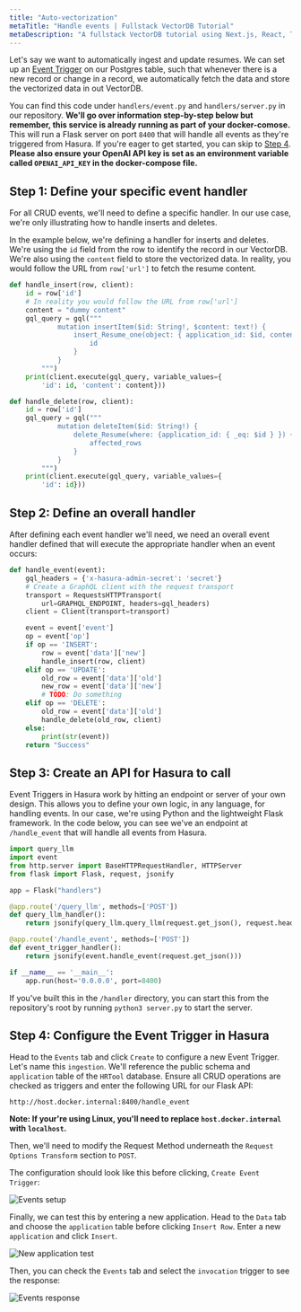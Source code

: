 ```yaml
---
title: "Auto-vectorization"
metaTitle: "Handle events | Fullstack VectorDB Tutorial"
metaDescription: "A fullstack VectorDB tutorial using Next.js, React, TypeScript, and Hasura"
---
```


Let's say we want to automatically ingest and update resumes. We can set up an
[Event Trigger](https://hasura.io/docs/latest/event-triggers/overview/) on our Postgres table, such that whenever there
is a new record or change in a record, we automatically fetch the data and store the vectorized data in out VectorDB.

You can find this code under `handlers/event.py` and `handlers/server.py` in our repository. **We'll go over information
step-by-step below but remember, this service is already running as part of your docker-comose.** This will run a Flask
server on port `8400` that will handle all events as they're triggered from Hasura. If you're eager to get started, you
can skip to [Step 4](#step4:configuretheeventtriggerinhasura). **Please also ensure your OpenAI API key is set as an
environment variable called `OPENAI_API_KEY` in the docker-compose file.**

## Step 1: Define your specific event handler

For all CRUD events, we'll need to define a specific handler. In our use case, we're only illustrating how to handle
inserts and deletes.

In the example below, we're defining a handler for inserts and deletes. We're using the `id` field from the row to
identify the record in our VectorDB. We're also using the `content` field to store the vectorized data. In reality, you
would follow the URL from `row['url']` to fetch the resume content.

```python
def handle_insert(row, client):
    id = row['id']
    # In reality you would follow the URL from row['url']
    content = "dummy content"
    gql_query = gql("""
            mutation insertItem($id: String!, $content: text!) {
                insert_Resume_one(object: { application_id: $id, content: $content }) {
                    id
                }
            }
        """)
    print(client.execute(gql_query, variable_values={
        'id': id, 'content': content}))

def handle_delete(row, client):
    id = row['id']
    gql_query = gql("""
            mutation deleteItem($id: String!) {
                delete_Resume(where: {application_id: { _eq: $id } }) {
                    affected_rows
                }
            }
        """)
    print(client.execute(gql_query, variable_values={
        'id': id}))
```

## Step 2: Define an overall handler

After defining each event handler we'll need, we need an overall event handler defined that will execute the appropriate
handler when an event occurs:

```python
def handle_event(event):
    gql_headers = {'x-hasura-admin-secret': 'secret'}
    # Create a GraphQL client with the request transport
    transport = RequestsHTTPTransport(
        url=GRAPHQL_ENDPOINT, headers=gql_headers)
    client = Client(transport=transport)

    event = event['event']
    op = event['op']
    if op == 'INSERT':
        row = event['data']['new']
        handle_insert(row, client)
    elif op == 'UPDATE':
        old_row = event['data']['old']
        new_row = event['data']['new']
        # TODO: Do something
    elif op == 'DELETE':
        old_row = event['data']['old']
        handle_delete(old_row, client)
    else:
        print(str(event))
    return "Success"
```

## Step 3: Create an API for Hasura to call

Event Triggers in Hasura work by hitting an endpoint or server of your own design. This allows you to define your own
logic, in any language, for handling events. In our case, we're using Python and the lightweight Flask framework. In the
code below, you can see we've an endpoint at `/handle_event` that will handle all events from Hasura.

```python
import query_llm
import event
from http.server import BaseHTTPRequestHandler, HTTPServer
from flask import Flask, request, jsonify

app = Flask("handlers")

@app.route('/query_llm', methods=['POST'])
def query_llm_handler():
    return jsonify(query_llm.query_llm(request.get_json(), request.headers))

@app.route('/handle_event', methods=['POST'])
def event_trigger_handler():
    return jsonify(event.handle_event(request.get_json()))

if __name__ == '__main__':
    app.run(host='0.0.0.0', port=8400)
```

If you've built this in the `/handler` directory, you can start this from the repository's root by running
`python3 server.py` to start the server.

## Step 4: Configure the Event Trigger in Hasura

Head to the `Events` tab and click `Create` to configure a new Event Trigger. Let's name this `ingestion`. We'll
reference the public schema and `application` table of the `HRTool` database. Ensure all CRUD operations are checked as
triggers and enter the following URL for our Flask API:

`http://host.docker.internal:8400/handle_event`

**Note: If your're using Linux, you'll need to replace `host.docker.internal` with `localhost`.**

Then, we'll need to modify the Request Method underneath the `Request Options Transform` section to `POST`.

The configuration should look like this before clicking, `Create Event Trigger`:

![Events setup](https://graphql-engine-cdn.hasura.io/learn-hasura/assets/graphql-vectordb/events_setup_image.png)

Finally, we can test this by entering a new application. Head to the `Data` tab and choose the `application` table
before clicking `Insert Row`. Enter a new `application` and click `Insert`.

![New application test](https://graphql-engine-cdn.hasura.io/learn-hasura/assets/graphql-vectordb/new_application_test.png)

Then, you can check the `Events` tab and select the `invocation` trigger to see the response:

![Events response](https://graphql-engine-cdn.hasura.io/learn-hasura/assets/graphql-vectordb/events-confirmation.png)
